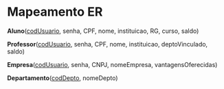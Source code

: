 # Mapeamento ER

**Aluno**(<ins>codUsuario</ins>, senha, CPF, nome, instituicao, RG, curso, saldo)

**Professor**(<ins>codUsuario</ins>, senha, CPF, nome, instituicao, deptoVinculado, saldo)

**Empresa**(<ins>codUsuario</ins>, senha, CNPJ, nomeEmpresa, vantagensOferecidas)

**Departamento**(<ins>codDepto</ins>, nomeDepto)
